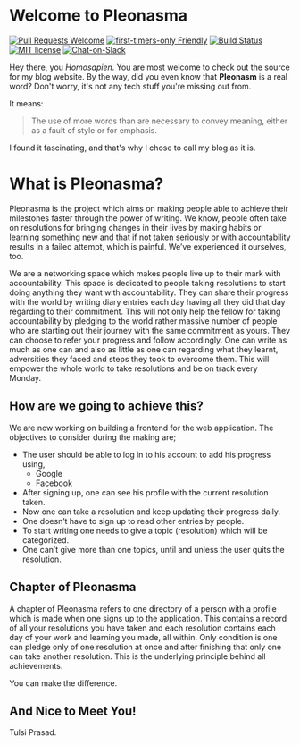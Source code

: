 # Welcome to Pleonasma

[![Pull Requests Welcome](https://img.shields.io/badge/PRs-welcome-brightgreen.svg?style=flat)](http://makeapullrequest.com)
[![first-timers-only Friendly](https://img.shields.io/badge/first--timers--only-friendly-blue.svg)](http://www.firsttimersonly.com/)
[![Build Status](https://travis-ci.org/tulsi-prasad/pleonasma.svg?branch=master)](https://travis-ci.org/tulsi-prasad/pleonasma)
[![MIT license](https://img.shields.io/badge/License-MIT-blue.svg)](https://lbesson.mit-license.org/)
[![Chat-on-Slack](https://img.shields.io/badge/chat-slack-blueviolet)](https://join.slack.com/t/pleonasma/shared_invite/enQtODYxMDgxNDA0NTE1LWQ3YTljZTQ0OTM3MTQ5MWQ3OWNmZmRkOWE2ZTc1ZmZkNGY1ZDdhYzM2MTgyOWEyNGQyZGRlNTZiNmEwNTFiNmY)

Hey there, you *Homosapien*. You are most welcome to check out the source for my blog website. By the way, did you even know that **Pleonasm** is a real word? Don't worry, it's not any tech stuff you're missing out from.

It means:
> The use of more words than are necessary to convey meaning, either as a fault of style or for emphasis.

I found it fascinating, and that's why I chose to call my blog as it is.

# What is Pleonasma?


Pleonasma is the project which aims on making people able to achieve their milestones faster through the power of writing. We know, people often take on resolutions for bringing changes in their lives by making habits or learning something new and that if not taken seriously or with accountability results in a failed attempt, which is painful. We’ve experienced it ourselves, too. 

We are a networking space which makes people live up to their mark with accountability. This space is dedicated to people taking resolutions to start doing anything they want with accountability. They can share their progress with the world by writing diary entries each day having all they did that day regarding to their commitment. This will not only help the fellow for taking accountability by pledging to the world rather massive number of people who are starting out their journey with the same commitment as yours. They can choose to refer your progress and follow accordingly. One can write as much as one can and also as little as one can regarding what they learnt, adversities they faced and steps they took to overcome them. This will empower the whole world to take resolutions and be on track every Monday. 


## How are we going to achieve this?

We are now working on building a frontend for the web application. The objectives to consider during the making are;
* The user should be able to log in to his account to add his progress using,
    * Google
    * Facebook
* After signing up, one can see his profile with the current resolution taken.
* Now one can take a resolution and keep updating their progress daily.
* One doesn’t have to sign up to read other entries by people.
* To start writing one needs to give a topic (resolution) which will be categorized.
* One can’t give more than one topics, until and unless the user quits the resolution.

## Chapter of Pleonasma

A chapter of Pleonasma refers to one directory of a person with a profile which is made when one signs up to the application. This contains a record of all your resolutions you have taken and each resolution contains each day of your work and learning you made, all within. Only condition is one can pledge only of one resolution at once and after finishing that only one can take another resolution. This is the underlying principle behind all achievements.


You can make the difference.


## And Nice to Meet You!

Tulsi Prasad.
